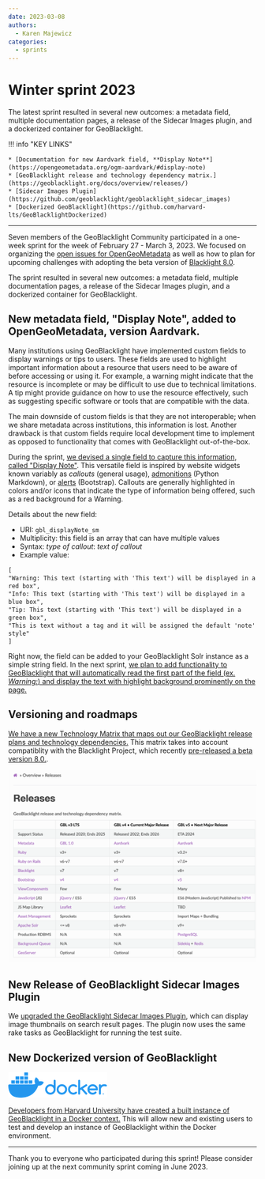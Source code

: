 ```yaml
---
date: 2023-03-08
authors: 
  - Karen Majewicz
categories:
  - sprints
---
```


# Winter sprint 2023

The latest sprint resulted in several new outcomes: a metadata field, multiple documentation pages, a release of the Sidecar Images plugin, and a dockerized container for GeoBlacklight.

<!-- more -->

!!! info "KEY LINKS"

	* [Documentation for new Aardvark field, **Display Note**](https://opengeometadata.org/ogm-aardvark/#display-note)
	* [GeoBlacklight release and technology dependency matrix.](https://geoblacklight.org/docs/overview/releases/)
	* [Sidecar Images Plugin](https://github.com/geoblacklight/geoblacklight_sidecar_images)
	* [Dockerized GeoBlacklight](https://github.com/harvard-lts/GeoBlacklightDockerized)

------

Seven members of the GeoBlacklight Community participated in a one-week sprint for the week of February 27 - March 3, 2023. We focused on organizing the [open issues for OpenGeoMetadata](https://github.com/orgs/OpenGeoMetadata/projects/2/views/3) as well as how to plan for upcoming challenges with adopting the beta version of [Blacklight 8.0](ttps://github.com/projectblacklight/blacklight/releases/tag/v8.0.0.beta1).  

The sprint resulted in several new outcomes: a metadata field, multiple documentation pages, a release of the Sidecar Images plugin, and a dockerized container for GeoBlacklight.


## New metadata field, "Display Note", added to OpenGeoMetadata, version Aardvark.

Many institutions using GeoBlacklight have implemented custom fields to display warnings or tips to users. These fields are used to highlight important information about a resource that users need to be aware of before accessing or using it. For example, a warning might indicate that the resource is incomplete or may be difficult to use due to technical limitations. A tip might provide guidance on how to use the resource effectively, such as suggesting specific software or tools that are compatible with the data. 

The main downside of custom fields is that they are not interoperable; when we share metadata across institutions, this information is lost. Another drawback is that custom fields require local development time to implement as opposed to functionality that comes with GeoBlacklight out-of-the-box.

During the sprint, [we devised a single field to capture this information, called "Display Note"](https://opengeometadata.org/ogm-aardvark/#display-note). This versatile field is inspired by website widgets known variably as *callouts* (general usage), [admonitions](https://python-markdown.github.io/extensions/admonition/) (Python Markdown), or [alerts](https://getbootstrap.com/docs/4.0/components/alerts/) (Bootstrap). Callouts are generally highlighted in colors and/or icons that indicate the type of information being offered, such as a red background for a Warning.  

Details about the new field:

* URI: `gbl_displayNote_sm`
* Multiplicity: this field is an array that can have multiple values
* Syntax: *type of callout*: *text of callout*
* Example value:  
```
[
"Warning: This text (starting with 'This text') will be displayed in a red box",
"Info: This text (starting with 'This text') will be displayed in a blue box",
"Tip: This text (starting with 'This text') will be displayed in a green box",
"This is text without a tag and it will be assigned the default 'note' style"
]
```

Right now, the field can be added to your GeoBlacklight Solr instance as a simple string field. In the next sprint, [we plan to add functionality to GeoBlacklight that will automatically read the first part of the field (ex. *Warning:*) and display the text with highlight background prominently on the page.
](https://github.com/geoblacklight/geoblacklight/issues/1274)

## Versioning and roadmaps

[We have a new Technology Matrix that maps out our GeoBlacklight release plans and technology dependencies.](https://geoblacklight.org/docs/overview/releases/) This matrix takes into account compatiblity with the Blacklight Project, which recently [pre-released a beta version 8.0.](https://github.com/projectblacklight/blacklight/releases/tag/v8.0.0.beta1).

![tech-matrix](blog-images/matrix.png)

## New Release of GeoBlacklight Sidecar Images Plugin

We [upgraded the GeoBlacklight Sidecar Images Plugin](https://github.com/geoblacklight/geoblacklight_sidecar_images), which can display image thumbnails on search result pages. The plugin now uses the same rake tasks as GeoBlacklight for running the test suite.

## New Dockerized version of GeoBlacklight

![docker](blog-images/docker.png)

[Developers from Harvard University have created a built instance of GeoBlacklight in a Docker context.](https://github.com/harvard-lts/GeoBlacklightDockerized) This will allow new and existing users to test and develop an instance of GeoBlacklight within the Docker environment.

-------------

Thank you to everyone who participated during this sprint!  Please consider joining up at the next community sprint coming in June 2023. 
